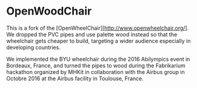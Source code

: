 # OpenWoodChair

This is a fork of the [OpenWheelChair][http://www.openwheelchair.org/]. We dropped the PVC pipes and use palette wood instead so that the wheelchair gets cheaper to build, targeting a wider audience especially in developing countries.

We implemented the BYU wheelchair during the 2016 Abilympics event in Bordeaux, France, and turned the pipes to wood during the Fabrikarium hackathon organized by MHKit in collaboration with the Airbus group in Octobre 2016 at the Airbus facility in Toulouse, France.
